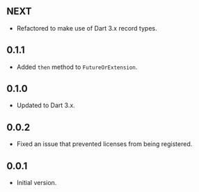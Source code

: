 ## NEXT

- Refactored to make use of Dart 3.x record types.

## 0.1.1

- Added `then` method to `FutureOrExtension`.

## 0.1.0

- Updated to Dart 3.x.

## 0.0.2

- Fixed an issue that prevented licenses from being registered.

## 0.0.1

- Initial version.
